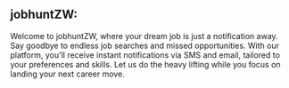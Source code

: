 ## jobhuntZW:

Welcome to jobhuntZW, where your dream job is just a notification away. Say goodbye to endless job searches and missed opportunities. With our platform, you'll receive instant notifications via SMS and email, tailored to your preferences and skills. Let us do the heavy lifting while you focus on landing your next career move.
